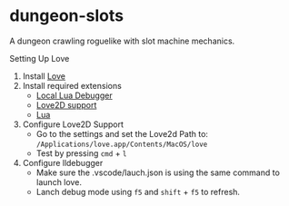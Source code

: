 # dungeon-slots
A dungeon crawling roguelike with slot machine mechanics.


Setting Up Love
1. Install [Love](https://love2d.org/)
1. Install required extensions
    - [Local Lua Debugger](https://marketplace.visualstudio.com/items?itemName=tomblind.local-lua-debugger-vscode)
    - [Love2D support](https://marketplace.visualstudio.com/items?itemName=pixelbyte-studios.pixelbyte-love2d)
    - [Lua](https://marketplace.visualstudio.com/items?itemName=sumneko.lua)
1. Configure Love2D Support
    - Go to the settings and set the Love2d Path to: 
  `/Applications/love.app/Contents/MacOS/love`
    - Test by pressing `cmd` + `l`
1. Configure lldebugger
    - Make sure the .vscode/lauch.json is using the same command to launch love.
    - Lanch debug mode using `f5` and `shift` + `f5` to refresh. 

